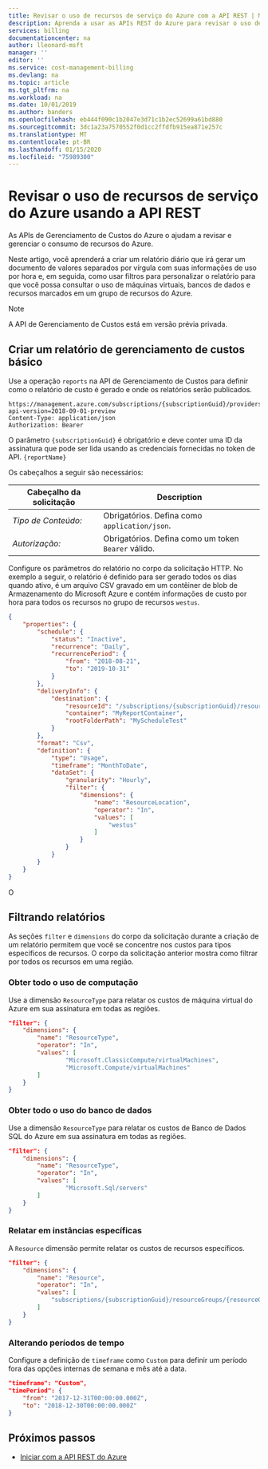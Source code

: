 ```yaml
---
title: Revisar o uso de recursos de serviço do Azure com a API REST | Microsoft Docs
description: Aprenda a usar as APIs REST do Azure para revisar o uso de recursos de serviço do Azure.
services: billing
documentationcenter: na
author: lleonard-msft
manager: ''
editor: ''
ms.service: cost-management-billing
ms.devlang: na
ms.topic: article
ms.tgt_pltfrm: na
ms.workload: na
ms.date: 10/01/2019
ms.author: banders
ms.openlocfilehash: eb444f090c1b2047e3d71c1b2ec52699a61bd880
ms.sourcegitcommit: 3dc1a23a7570552f0d1cc2ffdfb915ea871e257c
ms.translationtype: MT
ms.contentlocale: pt-BR
ms.lasthandoff: 01/15/2020
ms.locfileid: "75989300"
---
```

# <a name="review-azure-resource-usage-using-the-rest-api"></a>Revisar o uso de recursos de serviço do Azure usando a API REST

As APIs de Gerenciamento de Custos do Azure o ajudam a revisar e gerenciar o consumo de recursos do Azure.

Neste artigo, você aprenderá a criar um relatório diário que irá gerar um documento de valores separados por vírgula com suas informações de uso por hora e, em seguida, como usar filtros para personalizar o relatório para que você possa consultar o uso de máquinas virtuais, bancos de dados e recursos marcados em um grupo de recursos do Azure.

>[!NOTE]
> A API de Gerenciamento de Custos está em versão prévia privada.

## <a name="create-a-basic-cost-management-report"></a>Criar um relatório de gerenciamento de custos básico

Use a operação `reports` na API de Gerenciamento de Custos para definir como o relatório de custo é gerado e onde os relatórios serão publicados.

```http
https://management.azure.com/subscriptions/{subscriptionGuid}/providers/Microsoft.CostManagement/reports/{reportName}?api-version=2018-09-01-preview
Content-Type: application/json   
Authorization: Bearer
```

O parâmetro `{subscriptionGuid}` é obrigatório e deve conter uma ID da assinatura que pode ser lida usando as credenciais fornecidas no token de API. `{reportName}`

Os cabeçalhos a seguir são necessários: 

|Cabeçalho da solicitação|Description|  
|--------------------|-----------------|  
|*Tipo de Conteúdo:*| Obrigatórios. Defina como `application/json`. |  
|*Autorização:*| Obrigatórios. Defina como um token `Bearer` válido. |

Configure os parâmetros do relatório no corpo da solicitação HTTP. No exemplo a seguir, o relatório é definido para ser gerado todos os dias quando ativo, é um arquivo CSV gravado em um contêiner de blob de Armazenamento do Microsoft Azure e contém informações de custo por hora para todos os recursos no grupo de recursos `westus`.

```json
{
    "properties": {
        "schedule": {
            "status": "Inactive",
            "recurrence": "Daily",
            "recurrencePeriod": {
                "from": "2018-08-21",
                "to": "2019-10-31"
            }
        },
        "deliveryInfo": {
            "destination": {
                "resourceId": "/subscriptions/{subscriptionGuid}/resourceGroups/{resourceGroupName}/providers/Microsoft.Storage/storageAccounts/{storageAccountName}",
                "container": "MyReportContainer",
                "rootFolderPath": "MyScheduleTest"
            }
        },
        "format": "Csv",
        "definition": {
            "type": "Usage",
            "timeframe": "MonthToDate",
            "dataSet": {
                "granularity": "Hourly",
                "filter": {
                    "dimensions": {
                        "name": "ResourceLocation",
                        "operator": "In",
                        "values": [
                            "westus"
                        ]
                    }
                }
            }
        }
    }
}
```

O

## <a name="filtering-reports"></a>Filtrando relatórios

As seções `filter` e `dimensions` do corpo da solicitação durante a criação de um relatório permitem que você se concentre nos custos para tipos específicos de recursos. O corpo da solicitação anterior mostra como filtrar por todos os recursos em uma região. 

### <a name="get-all-compute-usage"></a>Obter todo o uso de computação

Use a dimensão `ResourceType` para relatar os custos de máquina virtual do Azure em sua assinatura em todas as regiões.

```json
"filter": {
    "dimensions": {
        "name": "ResourceType",
        "operator": "In",
        "values": [
                "Microsoft.ClassicCompute/virtualMachines", 
                "Microsoft.Compute/virtualMachines"
        ] 
    }
}
```

### <a name="get-all-database-usage"></a>Obter todo o uso do banco de dados

Use a dimensão `ResourceType` para relatar os custos de Banco de Dados SQL do Azure em sua assinatura em todas as regiões.

```json
"filter": {
    "dimensions": {
        "name": "ResourceType",
        "operator": "In",
        "values": [
                "Microsoft.Sql/servers"
        ] 
    }
}
```

### <a name="report-on-specific-instances"></a>Relatar em instâncias específicas

A `Resource` dimensão permite relatar os custos de recursos específicos.

```json
"filter": {
    "dimensions": {
        "name": "Resource",
        "operator": "In",
        "values": [
            "subscriptions/{subscriptionGuid}/resourceGroups/{resourceGroup}/providers/Microsoft.ClassicCompute/virtualMachines/{ResourceName}"
        ]
    }
}
```

### <a name="changing-timeframes"></a>Alterando períodos de tempo

Configure a definição de `timeframe` como `Custom` para definir um período fora das opções internas de semana e mês até a data.

```json
"timeframe": "Custom",
"timePeriod": {
    "from": "2017-12-31T00:00:00.000Z",
    "to": "2018-12-30T00:00:00.000Z"
}
```

## <a name="next-steps"></a>Próximos passos
- [Iniciar com a API REST do Azure](https://docs.microsoft.com/rest/api/azure/)   
